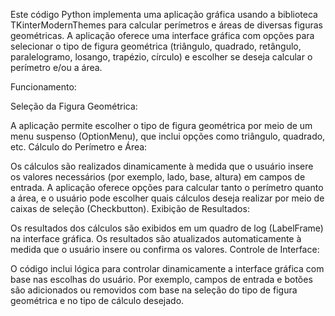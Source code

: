 Este código Python implementa uma aplicação gráfica usando a biblioteca TKinterModernThemes para calcular perímetros e áreas de diversas figuras geométricas. A aplicação oferece uma interface gráfica com opções para selecionar o tipo de figura geométrica (triângulo, quadrado, retângulo, paralelogramo, losango, trapézio, círculo) e escolher se deseja calcular o perímetro e/ou a área.

Funcionamento:

Seleção da Figura Geométrica:

A aplicação permite escolher o tipo de figura geométrica por meio de um menu suspenso (OptionMenu), que inclui opções como triângulo, quadrado, etc.
Cálculo do Perímetro e Área:

Os cálculos são realizados dinamicamente à medida que o usuário insere os valores necessários (por exemplo, lado, base, altura) em campos de entrada.
A aplicação oferece opções para calcular tanto o perímetro quanto a área, e o usuário pode escolher quais cálculos deseja realizar por meio de caixas de seleção (Checkbutton).
Exibição de Resultados:

Os resultados dos cálculos são exibidos em um quadro de log (LabelFrame) na interface gráfica.
Os resultados são atualizados automaticamente à medida que o usuário insere ou confirma os valores.
Controle de Interface:

O código inclui lógica para controlar dinamicamente a interface gráfica com base nas escolhas do usuário.
Por exemplo, campos de entrada e botões são adicionados ou removidos com base na seleção do tipo de figura geométrica e no tipo de cálculo desejado.
